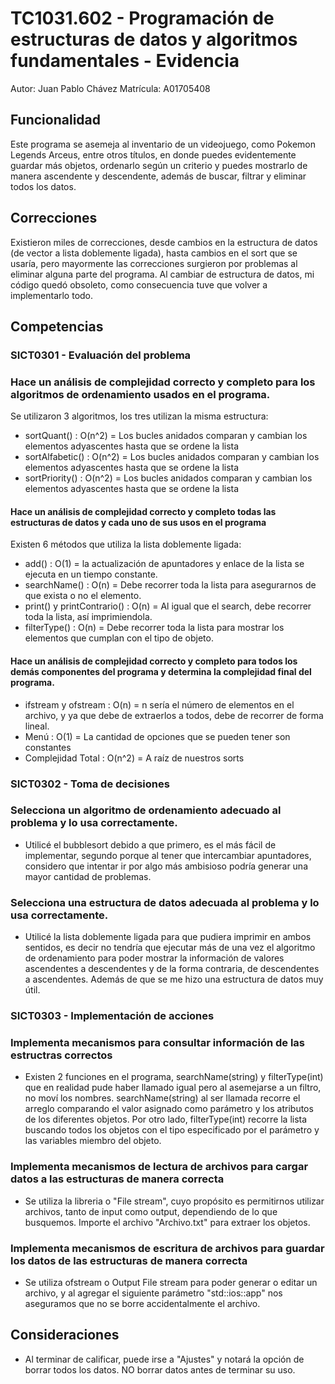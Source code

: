 # TC1031.602 - Programación de estructuras de datos y algoritmos fundamentales - Evidencia
Autor: Juan Pablo Chávez
Matrícula: A01705408

## Funcionalidad
Este programa se asemeja al inventario de un videojuego, como Pokemon Legends Arceus, entre otros títulos, en donde puedes evidentemente guardar más objetos, ordenarlo según un criterio y puedes mostrarlo de manera ascendente y descendente, además de buscar, filtrar y eliminar todos los datos.
## Correcciones
Existieron miles de correcciones, desde cambios en la estructura de datos (de vector a lista doblemente ligada), hasta cambios en el sort que se usaría, pero mayormente las correcciones surgieron por problemas al eliminar alguna parte del programa. Al cambiar de estructura de datos, mi código quedó obsoleto, como consecuencia tuve que volver a implementarlo todo.
## Competencias
### SICT0301 - Evaluación del problema
### Hace un análisis de complejidad correcto y completo para los algoritmos de ordenamiento usados en el programa.
Se utilizaron 3 algoritmos, los tres utilizan la misma estructura:
- sortQuant() : O(n^2) = Los bucles anidados comparan y cambian los elementos adyascentes hasta que se ordene la lista
- sortAlfabetic() : O(n^2) = Los bucles anidados comparan y cambian los elementos adyascentes hasta que se ordene la lista
- sortPriority() : O(n^2) = Los bucles anidados comparan y cambian los elementos adyascentes hasta que se ordene la lista 
#### Hace un análisis de complejidad correcto y completo todas las estructuras de datos y cada uno de sus usos en el programa
Existen 6 métodos que utiliza la lista doblemente ligada:
- add() : O(1) = la actualización de apuntadores y enlace de la lista se ejecuta en un tiempo constante.
- searchName() : O(n) = Debe recorrer toda la lista para asegurarnos de que exista o no el elemento.
- print() y printContrario() : O(n) = Al igual que el search, debe recorrer toda la lista, así imprimiendola.
- filterType() : O(n) = Debe recorrer toda la lista para mostrar los elementos que cumplan con el tipo de objeto.
#### Hace un análisis de complejidad correcto y completo para todos los demás componentes del programa y determina la complejidad final del programa.
- ifstream y ofstream : O(n) = n sería el número de elementos en el archivo, y ya que debe de extraerlos a todos, debe de recorrer de forma lineal.
- Menú : O(1) = La cantidad de opciones que se pueden tener son constantes
- Complejidad Total : O(n^2) = A raíz de nuestros sorts

### SICT0302 - Toma de decisiones
### Selecciona un algoritmo de ordenamiento adecuado al problema y lo usa correctamente.
- Utilicé el bubblesort debido a que primero, es el más fácil de implementar, segundo porque al tener que intercambiar apuntadores, considero que intentar ir por algo más ambisioso podría generar una mayor cantidad de problemas.
### Selecciona una estructura de datos adecuada al problema y lo usa correctamente.
- Utilicé la lista doblemente ligada para que pudiera imprimir en ambos sentidos, es decir no tendría que ejecutar más de una vez el algoritmo de ordenamiento para poder mostrar la información de valores ascendentes a descendentes y de la forma contraria, de descendentes a ascendentes. Además de que se me hizo una estructura de datos muy útil.

### SICT0303 - Implementación de acciones
### Implementa mecanismos para consultar información de las estructras correctos
- Existen 2 funciones en el programa, searchName(string) y filterType(int) que en realidad pude haber llamado igual pero al asemejarse a un filtro, no moví los nombres. searchName(string) al ser llamada recorre el arreglo comparando el valor asignado como parámetro y los atributos de los diferentes objetos. Por otro lado, filterType(int) recorre la lista buscando todos los objetos con el tipo especificado por el parámetro y las variables miembro del objeto.
### Implementa mecanismos de lectura de archivos para cargar datos a las estructuras de manera correcta
- Se utiliza la libreria <fstream> o "File stream", cuyo propósito es permitirnos utilizar archivos, tanto de input como output, dependiendo de lo que busquemos. Importe el archivo "Archivo.txt" para extraer los objetos.
### Implementa mecanismos de escritura de archivos para guardar los datos  de las estructuras de manera correcta
- Se utiliza ofstream o Output File stream para poder generar o editar un archivo, y al agregar el siguiente parámetro "std::ios::app" nos aseguramos que no se borre accidentalmente el archivo.

## Consideraciones
- Al terminar de calificar, puede irse a "Ajustes" y notará la opción de borrar todos los datos. NO borrar datos antes de terminar su uso.
